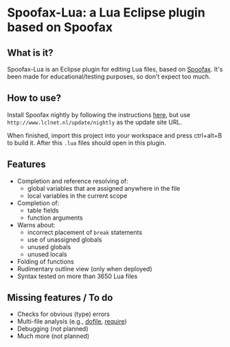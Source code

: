 # Spoofax-Lua: a Lua Eclipse plugin based on Spoofax

## What is it?

Spoofax-Lua is an Eclipse plugin for editing Lua files, based on [Spoofax](http://strategoxt.org/Spoofax).
It's been made for educational/testing purposes, so don't expect too much.

## How to use?

Install Spoofax nightly by following the instructions [here](http://strategoxt.org/Spoofax/Download),
but use `http://www.lclnet.nl/update/nightly` as the update site URL.

When finished, import this project into your workspace and press ctrl+alt+B to build it.
After this `.lua` files should open in this plugin.

## Features

* Completion and reference resolving of:
  * global variables that are assigned anywhere in the file
  * local variables in the current scope
* Completion of:
  * table fields
  * function arguments
* Warns about:
  * incorrect placement of `break` statements
  * use of unassigned globals
  * unused globals
  * unused locals
* Folding of functions
* Rudimentary outline view (only when deployed)
* Syntax tested on more than 3650 Lua files

## Missing features / To do

* Checks for obvious (type) errors
* Multi-file analysis (e.g., [dofile](http://www.lua.org/pil/8.html), [require](http://www.lua.org/pil/8.1.html))
* Debugging (not planned)
* Much more (not planned)
